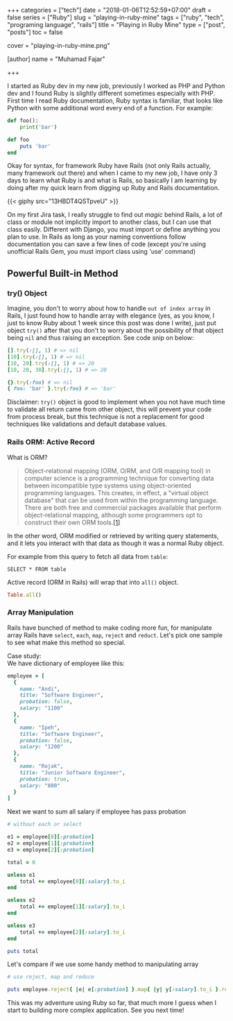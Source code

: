 +++
categories = ["tech"]
date = "2018-01-06T12:52:59+07:00"
draft = false
series = ["Ruby"]
slug = "playing-in-ruby-mine"
tags = ["ruby", "tech", "programing language", "rails"]
title = "Playing in Ruby Mine"
type = ["post", "posts"]
toc = false

cover = "playing-in-ruby-mine.png"

[author]
  name = "Muhamad Fajar"

+++

I started as Ruby dev in my new job, previously I worked as PHP and Python
dev and I found Ruby is slightly different sometimes especially with PHP.
First time I read Ruby documentation, Ruby syntax is familiar, that looks
like Python with some additional word every end of a function. For example:

```python
def foo():
    print('bar')
```
```ruby
def foo
    puts 'bar'
end
```

Okay for syntax, for framework Ruby have Rails (not only Rails actually, many
framework out there) and when I came to my new job, I have only 3 days to learn
what Ruby is and what is Rails, so basically I am learning by doing after my
quick learn from digging up Ruby and Rails documentation.

{{< giphy src="13HBDT4QSTpveU" >}}

On my first Jira task, I really struggle to find out *magic* behind Rails,
a lot of class or module not implicitly import to another class, but I can
use that class easily. Different with Django, you must import or define anything
you plan to use. In Rails as long as your naming conventions follow documentation
you can save a few lines of code (except you're using unofficial Rails Gem,
you must import class using 'use' command)

## Powerful Built-in Method
### try() Object

Imagine, you don't to worry about how to handle `out of index array` in Rails,
I just found how to handle array with elegance (yes, as you know, I just to
know Ruby about 1 week since this post was done I write), just put object
`try()` after that you don't to worry about the possibility of that object
being `nil` and thus raising an exception. See code snip on below:

```ruby
[].try(:[], 1) # => nil
[10].try(:[], 1) # => nil
[10, 20].try(:[], 1) # => 20
[10, 20, 30].try(:[], 1) # => 20

{}.try(:foo) # => nil
{ foo: 'bar' }.try(:foo) # => 'bar'
```

Disclaimer: `try()` object is good to implement when you not have much time to
validate all return came from other object, this will prevent your code from
process break, but this technique is not a replacement for good techniques
like validations and default database values. 

### Rails ORM: Active Record

What is ORM? 
> Object-relational mapping (ORM, O/RM, and O/R mapping tool) in computer science
> is a programming technique for converting data between incompatible type systems
> using object-oriented programming languages. This creates, in effect, a "virtual
> object database" that can be used from within the programming language. There are
> both free and commercial packages available that perform object-relational mapping,
> although some programmers opt to construct their own ORM tools.[[1]][wikipedia-orm]

In the other word, ORM modified or retrieved by writing query statements, and it lets
you interact with that data as though it was a normal Ruby object.

For example from this query to fetch all data from `table`:

```mysql
SELECT * FROM table
```

Active record (ORM in Rails) will wrap that into `all()` object.

```ruby
Table.all()
```

### Array Manipulation

Rails have bunched of method to make coding more fun, for manipulate array Rails have 
`select`, `each`, `map`, `reject` and `reduct`. Let's pick one sample to see what
make this method so special.

Case study:\
We have dictionary of employee like this:

```ruby
employee = [
  {
    name: "Andi", 
    title: "Software Engineer",
    probation: false,
    salary: "1100" 
  },  
  {
    name: "Ipeh", 
    title: "Software Engineer", 
    probation: false,
    salary: "1200"
  },  
  {
    name: "Rojak", 
    title: "Junior Software Engineer",
    probation: true,
    salary: "800"
  }
]
```

Next we want to sum all salary if employee has pass probation 
 
```ruby
# without each or select

e1 = employee[0][:probation]
e2 = employee[1][:probation]
e3 = employee[2][:probation]

total = 0

unless e1
    total += employee[0][:salary].to_i
end

unless e2
    total += employee[1][:salary].to_i
end

unless e3
    total += employee[2][:salary].to_i
end

puts total
``` 

Let's compare if we use some handy method to manipulating array

```ruby
# use reject, map and reduce

puts employee.reject{ |e| e[:probation] }.map{ |y| y[:salary].to_i }.reduce(:+)
```

This was my adventure using Ruby so far, that much more I guess when I start to
building more complex application. See you next time!

[wikipedia-orm]: https://en.wikipedia.org/wiki/Object-relational_mapping
